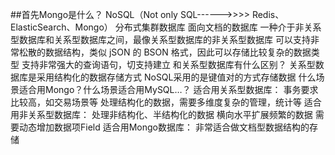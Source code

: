 ##首先Mongo是什么？
NoSQL（Not only SQL------>>>> Redis、ElasticSearch、Mongo）
分布式集群数据库
面向文档的数据库
一种介于非关系型数据库和关系型数据库之间，最像关系型数据库的非关系型数据库
可以支持非常松散的数据结构，类似 jSON 的 BSON 格式，因此可以存储比较复杂的数据类型
支持非常强大的查询语句，切支持建立
和关系型数据库有什么区别？
关系型数据库是采用结构化的数据存储方式
NoSQL采用的是键值对的方式存储数据
什么场景适合用Mongo？什么场景适合用MySQL…？
适合用关系型数据库：
事务要求比较高，如交易场景等
处理结构化的数据，需要多维度复杂的管理，统计等
适合用非关系型数据库：
处理非结构化、半结构化的数据
横向水平扩展频繁的数据
需要动态增加数据项Field
适合用Mongo数据库：
非常适合做文档型数据结构的存储
